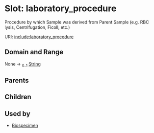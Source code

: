 
# Slot: laboratory_procedure


Procedure by which Sample was derived from Parent Sample (e.g. RBC lysis, Centrifugation, Ficoll, etc.)

URI: [include:laboratory_procedure](https://w3id.org/include/laboratory_procedure)


## Domain and Range

None &#8594;  <sub>0..1</sub> [String](types/String.md)

## Parents


## Children


## Used by

 * [Biospecimen](Biospecimen.md)

